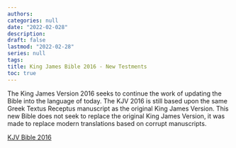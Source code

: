```yaml
---
authors:
categories: null
date: "2022-02-028"
description: 
draft: false
lastmod: "2022-02-28"
series: null
tags:
title: King James Bible 2016 - New Testments
toc: true
---
```



The King James Version 2016 seeks to continue the work of updating the Bible into the language of today. The KJV 2016 is still based upon the same Greek Textus Receptus manuscript as the original King James Version. This new Bible does not seek to replace the original King James Version, it was made to replace modern translations based on corrupt manuscripts.  

<a href ="http://kjv2016.textusreceptusbibles.com/">KJV Bible 2016</a>



